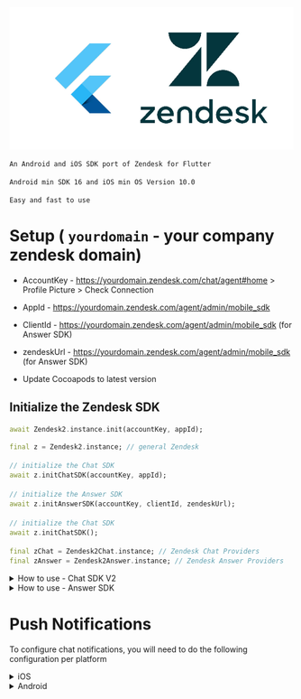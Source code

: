 ![](zendesk2.jpg)

```text
An Android and iOS SDK port of Zendesk for Flutter

Android min SDK 16 and iOS min OS Version 10.0

Easy and fast to use
````

# Setup ( `yourdomain` - your company zendesk domain)

* AccountKey - https://yourdomain.zendesk.com/chat/agent#home > Profile Picture > Check Connection

* AppId - https://yourdomain.zendesk.com/agent/admin/mobile_sdk

* ClientId - https://yourdomain.zendesk.com/agent/admin/mobile_sdk (for Answer SDK)

* zendeskUrl - https://yourdomain.zendesk.com/agent/admin/mobile_sdk (for Answer SDK)

* Update Cocoapods to latest version


## Initialize the Zendesk SDK

```dart
await Zendesk2.instance.init(accountKey, appId);
```

````dart
final z = Zendesk2.instance; // general Zendesk

// initialize the Chat SDK
await z.initChatSDK(accountKey, appId); 

// initialize the Answer SDK
await z.initAnswerSDK(accountKey, clientId, zendeskUrl); 

// initialize the Chat SDK
await z.initChatSDK(); 

final zChat = Zendesk2Chat.instance; // Zendesk Chat Providers
final zAnswer = Zendesk2Answer.instance; // Zendesk Answer Providers
````

<details><summary>How to use - Chat SDK V2</summary>

```dart
/// Zendesk Chat instance
Zendesk2Chat zChat = Zendesk2Chat.instance;

/// Optional Visitor Info information
await zChat.setVisitorInfo(
    name: name,
    email: email,
    phoneNumber: phoneNumber,
  );

/// Very important, for custom UI, prepare Stream for ProviderModel
await zChat.startChatProviders();

/// Get the updated provider Model (LOGS, AGENTS, etc)
_subscriptionProviderModel = zChat.providersStream.listen((providerModel) {
  _providerModel = providerModel;
});

/// Get the updated connection status
_subscriptionConnectionStatus = zChat.connectionStatusStream.listen((connectionStatus) {
  _connectionStatus = connectionsStatus;
});

/// Get the updated current chat settings (sendingle enabled, file limite, compatible formats)
_subscriptionChatSettingsStream = zChat.chatSettingsStream.listen((chatSettingsModel) {
  _chatSettingsModel = chatSettingsModel;
});

/// Get the current account status (online or offline)
_subscriptionIsOnlineStream = zChat.chatIsOnlineStream.listen((isOnline) {
  _isOnline = isOnline;
});

/// It is also important to disconnect and reconnect 
/// and when the app enters and exits background, 
/// to do this you can simply calll
await zChat.disconnect();
/// or
await zChat.connect(); 

/// After you release resources
await zChat.dispose();
```
</details>

<details><summary>How to use - Answer SDK</summary>

```dart
/// String query
await zAnswer.query(query);

// Stream subscrition resulting on query success
_subscription = zAnswer.providersDeflection.listen((answerProviderModel) {
      /// this stream retrieve all Answer data from the SDK
      /// in ONE unique reliable object :)
      _answerProviderModel = answerProviderModel;
      }
    );
```
</details>


# Push Notifications

To configure chat notifications, you will need to do the following configuration per platform

<details><summary> iOS </summary>

  Inside your `AppDelegate.swift` import the ChatSDK as 
  
  ```swift
  import ChatProvidersSDK
  ```

  Add the following method
  ``` swift
    override func application(
      _ application: UIApplication, 
      didRegisterForRemoteNotificationsWithDeviceToken deviceToken: Data
    ) {
        // You might already have this if you are using firebase messaging
        // Messaging.messaging().apnsToken = deviceToken  
        
        Chat.registerPushToken(deviceToken)
    }
  ```
</details>

<details><summary> Android </summary>

Using FCM messaging, get your FCM token and register it as follows:

``` dart
Zendesk2Chat zChat = Zendesk2Chat.instance;
await zChat.registerFCMToken(fcmToken);
```
(calling this function has no effect on iOS)

To display the notifications, you will need to register your own `FirebaseMessagingService` as a service inside the `application`. You can follow the Firebase Android Docs for this. An example file that you can copy and customize can be found in the main github repo. Overally you will add the file to your application and register the service as follows:

``` xml
<service
    android:name="{your package name}"
    android:stopWithTask="false">
    <intent-filter>
        <action android:name="com.google.firebase.MESSAGING_EVENT" />
    </intent-filter>
</service>
```
</details>